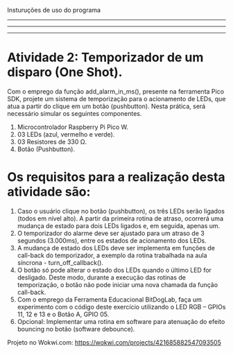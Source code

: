 Insturuções de uso do programa

_________________________________________________________________________________________________________
_________________________________________________________________________________________________________
_________________________________________________________________________________________________________

# Atividade 2: Temporizador de um disparo (One Shot).
Com  o  emprego  da  função add_alarm_in_ms(),  presente  na ferramenta  Pico  SDK,  projete  um  sistema  de  temporização para o acionamento de LEDs, que atua a partir do clique em um botão  (pushbutton).  Nesta  prática,  será  necessário  simular  os seguintes componentes.

1) Microcontrolador Raspberry Pi Pico W. 
2)  03 LEDs (azul, vermelho e verde). 
3)  03 Resistores de 330 Ω. 
4)  Botão (Pushbutton). 
 
# Os requisitos para a realização desta atividade são: 
1) Caso o usuário clique no botão (pushbutton), os três LEDs serão ligados  (todos  em  nível  alto).  A  partir  da  primeira  rotina  de atraso, ocorrerá uma mudança de estado para dois LEDs 
ligados e, em seguida, apenas um.
2)  O temporizador do alarme deve ser ajustado para um atraso de 3  segundos  (3.000ms),  entre  os  estados  de  acionamento  dos LEDs. 
3)  A mudança de estado dos LEDs deve ser implementa em funções  de  call-back  do  temporizador,  a  exemplo  da  rotina trabalhada na aula síncrona - turn_off_callback(). 
4)  O botão só pode alterar o estado dos LEDs quando o último LED for  desligado.  Deste  modo,  durante  a  execução  das rotinas  de temporização,  o  botão  não  pode  iniciar  uma  nova  chamada  da função call-back. 
5)  Com  o  emprego  da  Ferramenta  Educacional  BitDogLab,  faça um experimento com o código deste exercício utilizando o LED RGB – GPIOs 11, 12 e 13 e o Botão A, GPIO 05. 
6)  Opcional: Implementar uma rotina em software para atenuação do efeito bouncing no botão (software debounce). 


Projeto no Wokwi.com: https://wokwi.com/projects/421685882547093505

  
 
 
